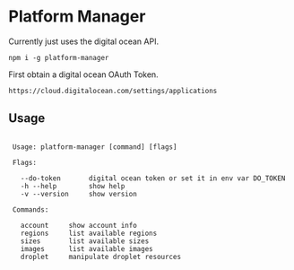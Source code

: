 # Platform Manager

Currently just uses the digital ocean API.

```
npm i -g platform-manager
```

First obtain a digital ocean OAuth Token.

```
https://cloud.digitalocean.com/settings/applications
```

## Usage

```

 Usage: platform-manager [command] [flags] 
 
 Flags:

   --do-token       digital ocean token or set it in env var DO_TOKEN
   -h --help        show help
   -v --version     show version
 
 Commands:

   account     show account info
   regions     list available regions
   sizes       list available sizes
   images      list available images
   droplet     manipulate droplet resources


```

